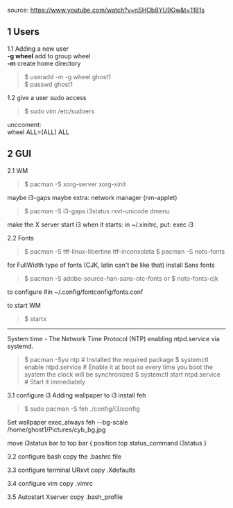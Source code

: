 source:
https://www.youtube.com/watch?v=nSHOb8YU9Gw&t=1181s

## 1 Users  
1.1 Adding a new user  
**-g wheel** add to group wheel  
**-m** create home directory  
> $ useradd -m -g wheel ghost1  
> $ passwd ghost1  

1.2
give a user sudo access
> $ sudo vim /etc/sudoers  

unccoment:  
wheel ALL=(ALL) ALL  

## 2 GUI
2.1 WM
> $ pacman -S xorg-server xorg-xinit

maybe i3-gaps
maybe extra: network manager (nm-applet)

> $ pacman -S i3-gaps i3status rxvt-unicode dmenu

make the X server start i3 when it starts:
in ~/.xinitrc, put:
        exec i3

2.2 Fonts
> $ pacman -S ttf-linux-libertine ttf-inconsolata 
> $ pacman -S noto-fonts

for FullWidth type of fonts (CJK, latin can't be like that) install
Sans fonts
> $ pacman -S adobe-source-han-sans-otc-fonts
or 
> $ noto-fonts-cjk

to configure
#in ~/.config/fontconfig/fonts.conf

to start WM
> $ startx

-----
System time - The Network Time Protocol (NTP)
enabling ntpd.service via systemd.
> $ pacman -Syu ntp # Installed the required package
> $ systemctl enable ntpd.service # Enable it at boot so every time you boot the system the clock will be synchronized
> $ systemctl start ntpd.service # Start it immediately

3.1 configure i3
Adding wallpaper to i3
install feh
> $ sudo pacman -S feh
./config/i3/config

Set wallpaper
exec_always feh --bg-scale /home/ghost1/Pictures/cyb_bg.jpg

move i3status bar to top
bar {
        position top
        status_command i3status
}

3.2 configure bash
copy the .bashrc file

3.3 configure terminal URxvt
copy .Xdefaults

3.4 configure vim
copy .vimrc

3.5 Autostart Xserver
copy .bash_profile
